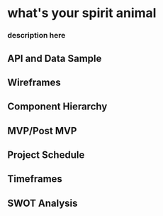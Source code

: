 # what's your spirit animal

### description here

## API and Data Sample

## Wireframes

## Component Hierarchy

## MVP/Post MVP

## Project Schedule

## Timeframes

## SWOT Analysis
